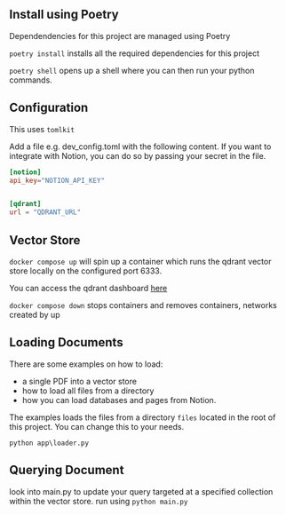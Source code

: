 ## Install using Poetry
Dependendencies for this project are managed using Poetry

`poetry install` installs all the required dependencies for this project

`poetry shell` opens up a shell where you can then run your python commands. 

## Configuration
This uses `tomlkit`

Add a file e.g. dev_config.toml with the following content. If you want to integrate with Notion, you can do so by passing your secret in the file.
```toml
[notion]
api_key="NOTION_API_KEY"


[qdrant]
url = "QDRANT_URL"

```

## Vector Store
`docker compose up` will spin up a container which runs the qdrant vector store locally on the configured port 6333.

You can access the qdrant dashboard [here](http://localhost:6333/dashboard)

`docker compose down` stops containers and removes containers, networks created by up

## Loading Documents
There are some examples on how to load:
*  a single PDF into a vector store
* how to load all files from a directory
* how you can load databases and pages from Notion.

The examples loads the files from a directory `files` located in the root of this project. You can change this to your needs.

`python app\loader.py`

## Querying Document
look into main.py to update your query targeted at a specified collection within the vector store.
run using `python main.py`